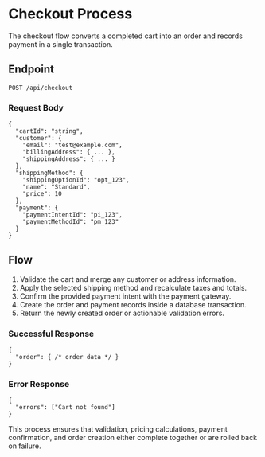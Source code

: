 # Checkout Process

The checkout flow converts a completed cart into an order and records payment in a single transaction.

## Endpoint

`POST /api/checkout`

### Request Body

```
{
  "cartId": "string",
  "customer": {
    "email": "test@example.com",
    "billingAddress": { ... },
    "shippingAddress": { ... }
  },
  "shippingMethod": {
    "shippingOptionId": "opt_123",
    "name": "Standard",
    "price": 10
  },
  "payment": {
    "paymentIntentId": "pi_123",
    "paymentMethodId": "pm_123"
  }
}
```

## Flow

1. Validate the cart and merge any customer or address information.
2. Apply the selected shipping method and recalculate taxes and totals.
3. Confirm the provided payment intent with the payment gateway.
4. Create the order and payment records inside a database transaction.
5. Return the newly created order or actionable validation errors.

### Successful Response

```
{
  "order": { /* order data */ }
}
```

### Error Response

```
{
  "errors": ["Cart not found"]
}
```

This process ensures that validation, pricing calculations, payment confirmation, and order creation either complete together or are rolled back on failure.
